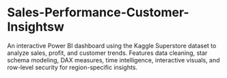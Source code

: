 # Sales-Performance-Customer-Insightsw
An interactive Power BI dashboard using the Kaggle Superstore dataset to analyze sales, profit, and customer trends. Features data cleaning, star schema modeling, DAX measures, time intelligence, interactive visuals, and row-level security for region-specific insights.
